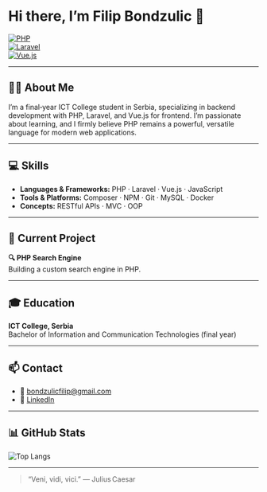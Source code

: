 <!-- Replace YOUR_USERNAME below -->
# Hi there, I’m Filip Bondzulic 👋

[![PHP](https://img.shields.io/badge/PHP-8.x-informational?style=flat-square&logo=php&logoColor=white)](#)  
[![Laravel](https://img.shields.io/badge/Laravel-12.x-ff2d20?style=flat-square&logo=laravel&logoColor=white)](#)  
[![Vue.js](https://img.shields.io/badge/Vue.js-3.x-42b883?style=flat-square&logo=vue.js&logoColor=white)](#)  

---

## 👨‍🎓 About Me  
I’m a final‑year ICT College student in Serbia, specializing in backend development with PHP, Laravel, and Vue.js for frontend. I’m passionate about learning, and I firmly believe PHP remains a powerful, versatile language for modern web applications.  

---

## 💻 Skills  

- **Languages & Frameworks:** PHP · Laravel · Vue.js · JavaScript  
- **Tools & Platforms:** Composer · NPM · Git · MySQL · Docker  
- **Concepts:** RESTful APIs · MVC · OOP

---

## 🚀 Current Project  

**🔍 PHP Search Engine**  
Building a custom search engine in PHP.  

---

## 🎓 Education  

**ICT College, Serbia**  
Bachelor of Information and Communication Technologies (final year)  

---

## 📫 Contact  

- 📧 bondzulicfilip@gmail.com  
- 🔗 [LinkedIn](https://www.linkedin.com/in/filip-bondzulic-003884289)  

---

## 📊 GitHub Stats  

<!-- Top languages card -->  
![Top Langs](https://github-readme-stats.vercel.app/api/top-langs/?username=filip12724&layout=compact)  

---

> “Veni, vidi, vici.”  — Julius Caesar

